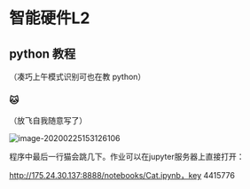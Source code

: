 # 智能硬件L2

## python 教程

（凑巧上午模式识别可也在教 python）

### 🐱

（放飞自我随意写了）

![image-20200225153126106](https://folip-1301154689.cos.ap-beijing.myqcloud.com/2020-02-25-075239.png)

程序中最后一行猫会跳几下。作业可以在jupyter服务器上直接打开：

http://175.24.30.137:8888/notebooks/Cat.ipynb，key 4415776

